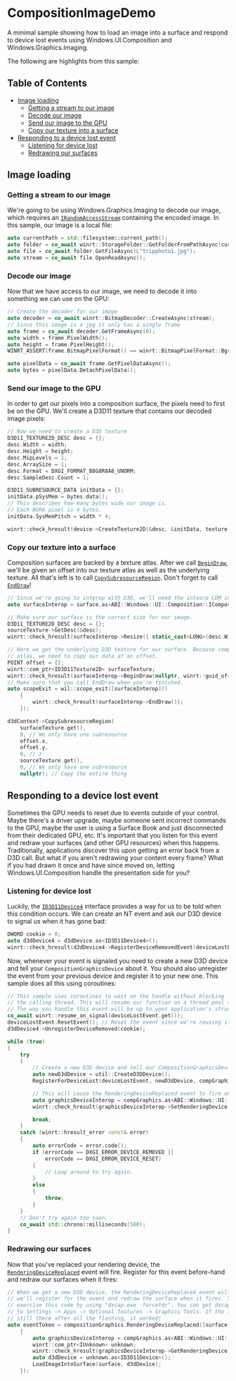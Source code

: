 # CompositionImageDemo
A minimal sample showing how to load an image into a surface and respond to device lost events using Windows.UI.Composition and Windows.Graphics.Imaging.

The following are highlights from this sample:

## Table of Contents
 * [Image loading](https://github.com/robmikh/CompositionImageDemo#image-loading)
   * [Getting a stream to our image](https://github.com/robmikh/CompositionImageDemo#getting-a-stream-to-our-image)
   * [Decode our image](https://github.com/robmikh/CompositionImageDemo#decode-our-image)
   * [Send our image to the GPU](https://github.com/robmikh/CompositionImageDemo#send-our-image-to-the-gpu)
   * [Copy our texture into a surface](https://github.com/robmikh/CompositionImageDemo#copy-our-texture-into-a-surface)
 * [Responding to a device lost event](https://github.com/robmikh/CompositionImageDemo#responding-to-a-device-lost-event)
   * [Listening for device lost](https://github.com/robmikh/CompositionImageDemo#listening-for-device-lost)
   * [Redrawing our surfaces](https://github.com/robmikh/CompositionImageDemo#redrawing-our-surfaces)

## Image loading

### Getting a stream to our image
We're going to be using Windows.Graphics.Imaging to decode our image, which requires an [`IRandomAccessStream`](https://docs.microsoft.com/en-us/uwp/api/windows.storage.streams.irandomaccessstream?view=winrt-19041) containing the encoded image. In this sample, our image is a local file:

```cpp
auto currentPath = std::filesystem::current_path();
auto folder = co_await winrt::StorageFolder::GetFolderFromPathAsync(currentPath.wstring());
auto file = co_await folder.GetFileAsync(L"tripphoto1.jpg");
auto stream = co_await file.OpenReadAsync();
```

### Decode our image
Now that we have access to our image, we need to decode it into something we can use on the GPU:

```cpp
// Create the decoder for our image
auto decoder = co_await winrt::BitmapDecoder::CreateAsync(stream);
// Since this image is a jpg it only has a single frame
auto frame = co_await decoder.GetFrameAsync(0);
auto width = frame.PixelWidth();
auto height = frame.PixelHeight();
WINRT_ASSERT(frame.BitmapPixelFormat() == winrt::BitmapPixelFormat::Bgra8);

auto pixelData = co_await frame.GetPixelDataAsync();
auto bytes = pixelData.DetachPixelData();
```

### Send our image to the GPU
In order to get our pixels into a composition surface, the pixels need to first be on the GPU. We'll create a D3D11 texture that contains our decoded image pixels:

```cpp
// Now we need to create a D3D texture
D3D11_TEXTURE2D_DESC desc = {};
desc.Width = width;
desc.Height = height;
desc.MipLevels = 1;
desc.ArraySize = 1;
desc.Format = DXGI_FORMAT_B8G8R8A8_UNORM;
desc.SampleDesc.Count = 1;

D3D11_SUBRESOURCE_DATA initData = {};
initData.pSysMem = bytes.data();
// This describes how many bytes wide our image is.
// Each BGRA pixel is 4 bytes.
initData.SysMemPitch = width * 4;

winrt::check_hresult(device->CreateTexture2D(&desc, &initData, texture.put()));
```

### Copy our texture into a surface
Composition surfaces are backed by a texture atlas. After we call [`BeginDraw`](https://docs.microsoft.com/en-us/windows/win32/api/windows.ui.composition.interop/nf-windows-ui-composition-interop-icompositiondrawingsurfaceinterop-begindraw), we'll be given an offset into our texture atlas as well as the underlying texture. All that's left is to call [`CopySubresourceRegion`](https://docs.microsoft.com/en-us/windows/win32/api/d3d11/nf-d3d11-id3d11devicecontext-copysubresourceregion). Don't forget to call [`EndDraw`](https://docs.microsoft.com/en-us/windows/win32/api/windows.ui.composition.interop/nf-windows-ui-composition-interop-icompositiondrawingsurfaceinterop-enddraw)!

```cpp
// Since we're going to interop with D3D, we'll need the inteorp COM interface from the surface.
auto surfaceInterop = surface.as<ABI::Windows::UI::Composition::ICompositionDrawingSurfaceInterop>();

// Make sure our surface is the correct size for our image.
D3D11_TEXTURE2D_DESC desc = {};
sourceTexture->GetDesc(&desc);
winrt::check_hresult(surfaceInterop->Resize({ static_cast<LONG>(desc.Width), static_cast<LONG>(desc.Height) }));

// Here we get the underlying D3D texture for our surface. Because composition surfaces come from an
// atlas, we need to copy our data at an offset. 
POINT offset = {};
winrt::com_ptr<ID3D11Texture2D> surfaceTexture;
winrt::check_hresult(surfaceInterop->BeginDraw(nullptr, winrt::guid_of<ID3D11Texture2D>(), surfaceTexture.put_void(), &offset));
// Make sure that you call EndDraw when you're finished.
auto scopeExit = wil::scope_exit([surfaceInterop]()
    {
        winrt::check_hresult(surfaceInterop->EndDraw());
    });

d3dContext->CopySubresourceRegion(
    surfaceTexture.get(), 
    0, // We only have one subresource
    offset.x, 
    offset.y, 
    0, // z
    sourceTexture.get(), 
    0, // We only have one subresource
    nullptr); // Copy the entire thing
```

## Responding to a device lost event
Sometimes the GPU needs to reset due to events outside of your control. Maybe there's a driver upgrade, maybe someone sent incorrect commands to the GPU, maybe the user is using a Surface Book and just disconnected from their dedicated GPU, etc. It's important that you listen for this event and redraw your surfaces (and other GPU resources) when this happens. Traditionally, applications discover this upon getting an error back from a D3D call. But what if you aren't redrawing your content every frame? What if you had drawn it once and have since moved on, letting Windows.UI.Composition handle the presentation side for you?

### Listening for device lost
Luckily, the [`ID3D11Device4`](https://docs.microsoft.com/en-us/windows/win32/api/d3d11_4/nn-d3d11_4-id3d11device4) interface provides a way for us to be told when this condition occurs. We can create an NT event and ask our D3D device to signal us when it has gone bad:

```cpp
DWORD cookie = 0;
auto d3dDevice4 = d3dDevice.as<ID3D11Device4>();
winrt::check_hresult(d3dDevice4->RegisterDeviceRemovedEvent(deviceLostEvent.get(), &cookie));
```

Now, whenever your event is signaled you need to create a new D3D device and tell your `CompositionGraphicsDevice` about it. You should also unregister the event from your previous device and register it to your new one. This sample does all this using coroutines:

```cpp
// This sample uses coroutines to wait on the handle without blocking
// the calling thread. This will resume our function on a thread pool thread. 
// The way you handle this event will be up to your application's structure.
co_await winrt::resume_on_signal(deviceLostEvent.get());
deviceLostEvent.ResetEvent(); // Reset the event since we're reusing it.
d3dDevice4->UnregisterDeviceRemoved(cookie);

while (true)
{
    try
    {
        // Create a new D3D device and tell our CompositionGraphicsDevice about it
        auto newD3dDevice = util::CreateD3DDevice();
        RegisterForDeviceLost(deviceLostEvent, newD3dDevice, compGraphics);

        // This will cause the RenderingDeviceReplaced event to fire on the CompositionGraphicsDevice
        auto graphicsDeviceInterop = compGraphics.as<ABI::Windows::UI::Composition::ICompositionGraphicsDeviceInterop>();
        winrt::check_hresult(graphicsDeviceInterop->SetRenderingDevice(newD3dDevice.get()));

        break;
    }
    catch (winrt::hresult_error const& error)
    {
        auto errorCode = error.code();
        if (errorCode == DXGI_ERROR_DEVICE_REMOVED ||
            errorCode == DXGI_ERROR_DEVICE_RESET)
        {
            // Loop around to try again.
        }
        else
        {
            throw;
        }
    }
    // Don't try again too soon.
    co_await std::chrono::milliseconds(500);
}
```

### Redrawing our surfaces
Now that you've replaced your rendering device, the [`RenderingDeviceReplaced`](https://docs.microsoft.com/en-us/uwp/api/windows.ui.composition.compositiongraphicsdevice.renderingdevicereplaced?view=winrt-19041) event will fire. Register for this event before-hand and redraw our surfaces when it fires:

```cpp
// When we get a new D3D device, the RenderingDeviceReplaced event will fire. Here
// we'll register for the event and redraw the surface when it fires. You can 
// exercise this code by using "dxcap.exe -forcetdr". You can get dxcap by going
// to Settings -> Apps -> Optional features -> Graphics Tools. If the image is 
// still there after all the flashing, it worked!
auto eventToken = compositionGraphics.RenderingDeviceReplaced([surface](auto&& compGraphics, auto&&)
    {
        auto graphicsDeviceInterop = compGraphics.as<ABI::Windows::UI::Composition::ICompositionGraphicsDeviceInterop>();
        winrt::com_ptr<IUnknown> unknown;
        winrt::check_hresult(graphicsDeviceInterop->GetRenderingDevice(unknown.put()));
        auto d3dDevice = unknown.as<ID3D11Device>();
        LoadImageIntoSurface(surface, d3dDevice);
    });
```
